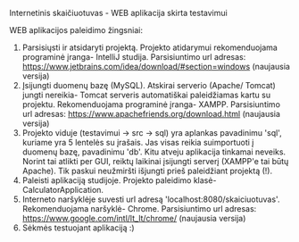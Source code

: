 Internetinis skaičiuotuvas - WEB aplikacija skirta testavimui

WEB aplikacijos paleidimo žingsniai:
1. Parsisiųsti ir atsidaryti projektą. Projekto atidarymui rekomenduojama programinė įranga- IntelliJ studija. Parsisiuntimo url adresas: https://www.jetbrains.com/idea/download/#section=windows (naujausia versija)
2. Įsijungti duomenų bazę (MySQL). Atskirai serverio (Apache/ Tomcat) jungti nereikia- Tomcat serveris automatiškai paleidžiamas kartu su projektu. Rekomenduojama programinė įranga- XAMPP. Parsisiuntimo url adresas: https://www.apachefriends.org/download.html (naujausia versija)
3. Projekto viduje (testavimui -> src -> sql) yra aplankas pavadinimu 'sql', kuriame yra 5 lentelės su įrašais. Jas visas reikia suimportuoti į duomenų bazę, pavadinimu 'db'. Kitu atveju aplikacija tinkamai neveiks. Norint tai atlikti per GUI, reiktų laikinai įsijungti serverį (XAMPP'e tai būtų Apache). Tik paskui neužmiršti išjungti prieš paleidžiant projektą (!).
4. Paleisti aplikaciją studijoje. Projekto paleidimo klasė- CalculatorApplication.
5. Interneto naršyklėje suvesti url adresą 'localhost:8080/skaiciuotuvas'. Rekomenduojama naršyklė- Chrome. Parsisiuntimo url adresas: https://www.google.com/intl/lt_lt/chrome/ (naujausia versija)
6. Sėkmės testuojant aplikaciją :)

